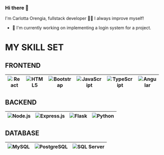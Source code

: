 ### Hi there 👋

I'm Carlotta Orengia, fullstack developer 👩‍💻 I always improve myself!

- 🔭 I'm currently working on implementing a login system for a project.

# MY SKILL SET

## FRONTEND

| ![React](https://cdn-icons-png.flaticon.com/512/919/919826.png) | ![HTML5](https://upload.wikimedia.org/wikipedia/commons/thumb/6/61/HTML5_logo_and_wordmark.svg/512px-HTML5_logo_and_wordmark.svg.png) | ![Bootstrap](https://upload.wikimedia.org/wikipedia/commons/thumb/b/b2/Bootstrap_logo.svg/2560px-Bootstrap_logo.svg.png) | ![JavaScript](https://upload.wikimedia.org/wikipedia/commons/thumb/6/6a/JavaScript-logo.png/768px-JavaScript-logo.png) | ![TypeScript](https://upload.wikimedia.org/wikipedia/commons/thumb/4/4c/Typescript_logo_2020.svg/2048px-Typescript_logo_2020.svg.png) | ![Angular](https://upload.wikimedia.org/wikipedia/commons/thumb/c/cf/Angular_full_color_logo.svg/800px-Angular_full_color_logo.svg.png) |
|---|---|---|---|---|---|

## BACKEND

| ![Node.js](https://upload.wikimedia.org/wikipedia/commons/thumb/6/61/HTML5_logo_and_wordmark.svg/512px-HTML5_logo_and_wordmark.svg.png) | ![Express.js](https://miro.medium.com/v2/resize:fit:1100/format:webp/1*v2vdfKqD4MtmTSgNP0o5cg.png) | ![Flask](https://cdn.icon-icons.com/icons2/2389/PNG/512/flask_logo_icon_145276.png) | ![Python](https://images.ctfassets.net/mrop88jh71hl/55rrbZfwMaURHZKAUc5oOW/9e5fe805eb03135b82e962e92169ce6d/python-programming-language.png) |
|---|---|---|---|

## DATABASE

| ![MySQL](https://assets-global.website-files.com/65141f14d70bcfacd794fa3c/651d90b0c6ed49fdcad29c85_MySQL-Logo.png) | ![PostgreSQL](https://miro.medium.com/v2/resize:fit:512/1*doAg1_fMQKWFoub-6gwUiQ.png) | ![SQL Server](https://p1.hiclipart.com/preview/972/367/760/sql-server-logo-database-database-design-relational-database-microsoft-sql-server-sql-injection-table-backend-database-png-clipart.jpg) |
|---|---|---|
